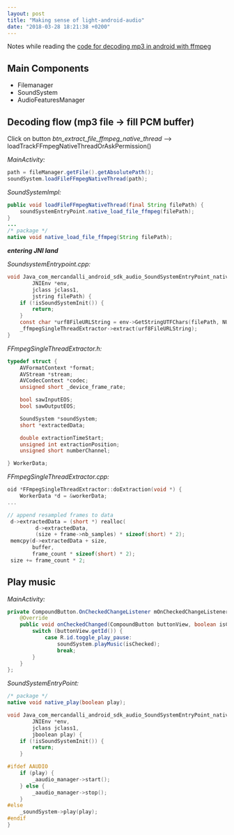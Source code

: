 ```yaml
---
layout: post
title: "Making sense of light-android-audio"
date: "2018-03-28 18:21:38 +0200"
---
```


Notes while reading the [code for decoding mp3 in android with ffmpeg](https://github.com/Mercandj/light-android-audio)


## Main Components

- Filemanager
- SoundSystem
- AudioFeaturesManager

## Decoding flow (mp3 file -> fill PCM buffer)

Click on button  *btn_extract_file_ffmpeg_native_thread* --> loadTrackFFmpegNativeThreadOrAskPermission()

*MainActivity:*
```java
path = fileManager.getFile().getAbsolutePath();
soundSystem.loadFileFFmpegNativeThread(path);
```

*SoundSystemImpl:*
```java
public void loadFileFFmpegNativeThread(final String filePath) {
    soundSystemEntryPoint.native_load_file_ffmpeg(filePath);
}
...
/* package */
native void native_load_file_ffmpeg(String filePath);

```

***entering JNI land***

*SoundsystemEntrypoint.cpp:*
```c
void Java_com_mercandalli_android_sdk_audio_SoundSystemEntryPoint_native_1load_1file_1ffmpeg(
        JNIEnv *env,
        jclass jclass1,
        jstring filePath) {
    if (!isSoundSystemInit()) {
        return;
    }
    const char *urf8FileURLString = env->GetStringUTFChars(filePath, NULL);
    _ffmpegSingleThreadExtractor->extract(urf8FileURLString);
}
```
*FFmpegSingleThreadExtractor.h:*

```cpp
typedef struct {
    AVFormatContext *format;
    AVStream *stream;
    AVCodecContext *codec;
    unsigned short _device_frame_rate;

    bool sawInputEOS;
    bool sawOutputEOS;

    SoundSystem *soundSystem;
    short *extractedData;

    double extractionTimeStart;
    unsigned int extractionPosition;
    unsigned short numberChannel;

} WorkerData;
```


*FFmpegSingleThreadExtractor.cpp:*
```cpp
oid *FFmpegSingleThreadExtractor::doExtraction(void *) {
    WorkerData *d = &workerData;
...

// append resampled frames to data
 d->extractedData = (short *) realloc(
         d->extractedData,
         (size + frame->nb_samples) * sizeof(short) * 2);
 memcpy(d->extractedData + size,
        buffer,
        frame_count * sizeof(short) * 2);
 size += frame_count * 2;
```

## Play music

*MainActivity:*
```java
private CompoundButton.OnCheckedChangeListener mOnCheckedChangeListener = new CompoundButton.OnCheckedChangeListener() {
    @Override
    public void onCheckedChanged(CompoundButton buttonView, boolean isChecked) {
        switch (buttonView.getId()) {
            case R.id.toggle_play_pause:
                soundSystem.playMusic(isChecked);
                break;
        }
    }
};
```
*SoundSystemEntryPoint:*
```java
/* package */
native void native_play(boolean play);
```

```c++
void Java_com_mercandalli_android_sdk_audio_SoundSystemEntryPoint_native_1play(
        JNIEnv *env,
        jclass jclass1,
        jboolean play) {
    if (!isSoundSystemInit()) {
        return;
    }

#ifdef AAUDIO
    if (play) {
        _aaudio_manager->start();
    } else {
        _aaudio_manager->stop();
    }
#else
    _soundSystem->play(play);
#endif
}
```
